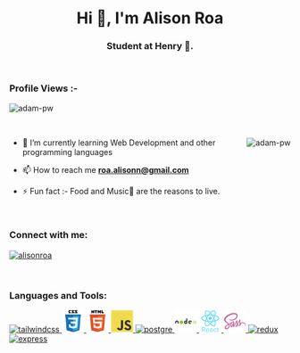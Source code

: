 <h1 align="center">Hi 👋, I'm Alison Roa</h1>
<h3 align="center">Student at Henry 🌟.</h3>

<br>

<p align="right"> <h3>Profile Views :-</h3> <img src="https://komarev.com/ghpvc/?username=adam-pw&label=Profile%20views&color=0e75b6&style=flat"
    alt="adam-pw" /> 
  </p>

<br>

<p><img align="right" src="https://github.com/Adam-pw/Adam-pw/blob/main/animation_500_kxa883sd.gif" alt="adam-pw" /></p>


- 🌱 I’m currently learning Web Development and other programming languages

- 📫 How to reach me **roa.alisonn@gmail.com**

- ⚡ Fun fact :- Food and Music🎵 are the reasons to live.

<br>

<h3 align="left">Connect with me:</h3>
<p align="left">
  <a href="https://www.linkedin.com/in/alison-roa-59305a259/" target="blank"><img align="center"
      src="https://raw.githubusercontent.com/rahuldkjain/github-profile-readme-generator/master/src/images/icons/Social/linked-in-alt.svg"
      alt="alisonroa" height="30" width="40" /></a>

</p>

<br>

<h3 align="left">Languages and Tools:</h3>
<p align="left"> <a href="https://tailwindcss.com/" target="_blank" rel="noreferrer">
    <img src="https://jefrydco.id/_nuxt/img/how-tailwind-css-help-reduce-workload-by-jefrydco.833f9b8.jpg"
      alt="tailwindcss" width="40" height="40" /> </a> <a href="https://www.cprogramming.com/" target="_blank"
    rel="noreferrer"> <a href="https://www.w3schools.com/css/" target="_blank"
    rel="noreferrer"> <img src="https://raw.githubusercontent.com/devicons/devicon/master/icons/css3/css3-original-wordmark.svg" alt="css3"
      width="40" height="40" /> </a> <a href="https://www.w3.org/html/" target="_blank" rel="noreferrer"> <img
      src="https://raw.githubusercontent.com/devicons/devicon/master/icons/html5/html5-original-wordmark.svg"
      alt="html5" width="40" height="40" /> </a>  <a href="https://developer.mozilla.org/en-US/docs/Web/JavaScript" target="_blank"
    rel="noreferrer"> <img src="https://raw.githubusercontent.com/devicons/devicon/master/icons/javascript/javascript-original.svg"
      alt="javascript" width="40" height="40" /> </a> <a href="https://www.postgresql.org/" target="_blank" rel="noreferrer"> <img
      src="https://th.bing.com/th/id/OIP.M-OpGKOfAnNV6Bh8yf9fwAHaHa?pid=ImgDet&rs=1"
      alt="postgre" width="40" height="40" /> </a> </a> <a href="https://nodejs.org" target="_blank" rel="noreferrer"> <img
      src="https://raw.githubusercontent.com/devicons/devicon/master/icons/nodejs/nodejs-original-wordmark.svg"
      alt="nodejs" width="40" height="40" /> </a>  <a href="https://reactjs.org/" target="_blank" rel="noreferrer"> <img
      src="https://raw.githubusercontent.com/devicons/devicon/master/icons/react/react-original-wordmark.svg"
      alt="react" width="40" height="40" /> </a> <a href="https://sass-lang.com" target="_blank" rel="noreferrer"> <img
      src="https://raw.githubusercontent.com/devicons/devicon/master/icons/sass/sass-original.svg" alt="sass" width="40"
      height="40" /> </a> <a href="https://redux.js.org/" target="_blank" rel="noreferrer"> <img
      src="https://th.bing.com/th/id/OIP.yvi6B33dh1qkOz22drdl5wHaHe?w=162&h=180&c=7&r=0&o=5&pid=1.7" alt="redux" width="40"
      height="40" /> </a> <a href="https://expressjs.com/" target="_blank" rel="noreferrer"> <img
      src="https://henrykc24.github.io/my-portfolio/assets/images/express.png" alt="express" width="40"
      height="40" /> </a> </p>

<br>



      



